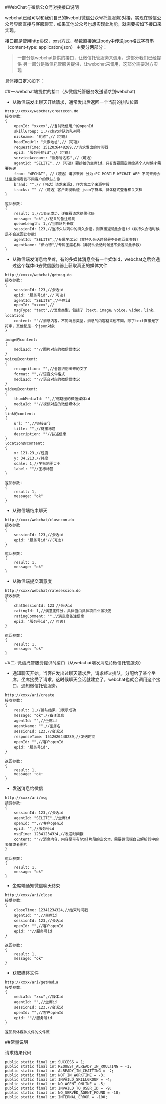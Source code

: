 #WebChat与微信公众号对接接口说明

webchat已经可以和我们自己的livebot(微信公众号托管服务)对接，实现在微信公众号界面直接与客服聊天，如果其他公众号也想实现此功能，就需要按如下接口来实现。

接口都是使用http协议，post方式，参数直接通过body中传递json格式字符串（content-type: application/json）
主要分两部分：
> 一部分是webchat提供的接口，让微信托管服务来调用，这部分我们已经提供
> 另一部分是微信托管服务提供，让webchat来调用，这部分需要对方实现

具体接口定义如下：

##一.webchat端提供的接口（从微信托管服务发送请求到webchat)

- 从微信端发出聊天开始请求，通常发出后返回一个当前的排队位置

```
http://xxxxx/webchat/createcon.do
接收参数:
{
	openId: "xxxxx",//当前微信用户的openId
	skillGroup: 1,//chat排队的队列号
	nickname: "昵称",//（可选）
	headImgUrl: "头像地址",//（可选）
	requestTime: 1512026448289,//请求发出的时间戳
	epid: "服务号的id",//（可选）
	serviceAccount: "服务号名称",//（可选）
	agentId: "SELITE", //（可选）要排给的坐席id，只有当要固定排给某个人时候才需要传递
	from: "WECHAT", //（可选）请求来源 分为:PC MOBILE WECHAT APP 不同来源会让坐席端看到不同客户的默认头像
	brand: "",//（可选）请求来源2，作为第二个来源字段
	tracks: "" //（可选）客户浏览轨迹 json字符串，具体格式查看相关文档
}

返回参数：
{
	result: 1,//1表示成功，详细看请求结果代码
	message: "ok",//结果的备注说明
	queueLength: 1,//当前队列长度
	sessionId: 123,//当持久队列中的持久会话，则直接返回此会话id（非持久会话时候是不会返回此参数）
	agentId: "SELITE",//专属坐席id（非持久会话时候是不会返回此参数）
	agentName: "伊力特"//专属坐席名称（非持久会话时候是不会返回此参数）
}

```

- 从微信端发消息给坐席，有的多媒体消息会有一个媒体id，webchat之后会通过这个媒体id去微信服务器上获取真正的媒体文件

```
http://xxxxx/webchat/getmsg.do
接收参数：
{
	sessionId: 123,//会话id
	epid: "服务号id",//(可选)
	agentId: "SELITE",//坐席id
	openId: "xxxxx",//
	msgType: "text",//消息类型，包括了（text，image，voice，video，link，location）
	content: ""//消息内容，不同消息类型，消息的内容格式也不同，除了text直接是字符串，其他都是一个json对象
}

image的content:
{
	mediaId: ""//图片对应的微信媒体id
}
voice的content:
{
	recognition: "",//语音识别出来的文字
	format: "",//语音文件格式
	mediaId: ""//语音对应的微信媒体id
}
video的content:
{
	thumbMediaId: "",//缩略图的微信媒体id
	mediaId: ""//视频对应的微信媒体id
}
link的content:
{
	url: "",//链接url
	title: "",//链接标题
	description: ""//描述信息
}
location的content:
{
	x: 121.23,//经度
	y: 34.213,//纬度
	scale: 1,//坐标地图大小
	label: ""//坐标标签
}

返回参数：
{
	result: 1,
	message: "ok"
}

```

- 从微信端结束聊天

```
http://xxxx/webchat/closecon.do
接收参数
{
	sessionId: 123,//会话id
	epid: "服务号id"//(可选)
}

返回参数：
{
	result: 1,
	message: "ok"
}

```

- 从微信端提交满意度

```
http://xxxx/webchat/ratesession.do
接收参数
{
	chatSessionId: 123,//会话id
	ratingId: 1,//满意度评分，具体值由具体项目业务决定
	ratingComment: "",//满意度备注信息
	epid: "服务号id",//(可选)
}

返回参数：
{
	result: 1,
	message: "ok"
}

```

##二. 微信托管服务提供的接口（从webchat端发消息给微信托管服务）

- 通知聊天开始。当客户发出过聊天请求后，请求经过排队，分配给了某个坐席，坐席接受了请求，这时候聊天会话就建立了，webchat也就会调用这个接口，通知微信托管服务。

```
http://xxxx/ari/create
接收参数：
{
	result: 1,//排队结果，1表示成功
	message: "ok",//备注消息
	agentId: "",//坐席id
	agentName: "",//坐席名
	sessionId: 123,//会话id
	responseTime: 1512026448289,//发送时间
	openId: "",//客户openId
	epid: "服务号id",
}

返回参数：
{
	result: 1,
	message: "ok"
}
```

- 发送消息给微信

```
http://xxxx/ari/msg
接受参数:
{
	sessionId: 123,//会话id
	agentId: "SELITE",//坐席id
	openId: "",//客户openId
	epid: "",//服务号id
	msgTime: 12341234324,//发送时间戳
	content: ""//消息内容，内容是带有html片段的富文本，需要微信端自己解析其中的表情或者图片
}

返回参数：
{
	result: 1,
	message: "ok"
}
```

- 坐席端通知微信聊天结束

```
http://xxxx/ari/close
接受参数:
{
	closeTime: 12341234324,//结束时间戳
	agentId: "",//坐席id
	sessionId: 123,//会话id
	openId: "",//客户openId
	epid: ""//服务号id
}

返回参数：
{
	result: 1,
	message: "ok"
}
```

- 获取媒体文件

```
http://xxxx/ari/getMedia
接受参数:
{
	mediaId: "xxx",//媒体id
	agentId: "",//坐席id
	sessionId: 123,//会话id
	openId: "",//客户openId
	epid: ""//服务号id
}

返回具体媒体文件的文件流
```

##常量说明

请求结果代码
```
public static final int SUCCESS = 1;
public static final int REQUEST_ALREADY_IN_ROULTING = -1;
public static final int ALREADY_IN_CHATTING = -2;
public static final int NOT_IN_WORKTIME = -3;
public static final int INVAILD_SKILLGROUP = -4;
public static final int NO_AGENT_ONLINE = -5;
public static final int INVAILD_TO_USER_ID = -9;
public static final int NO_SERVED_AGENT_FOUND = -10;
public static final int INTERNAL_ERROR = -100;
```